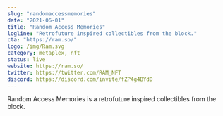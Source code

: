 ```yaml
---
slug: "randomaccessmemories"
date: "2021-06-01"
title: "Random Access Memories"
logline: "Retrofuture inspired collectibles from the block."
cta: "https://ram.so/"
logo: /img/Ram.svg
category: metaplex, nft
status: live
website: https://ram.so/
twitter: https://twitter.com/RAM_NFT 
discord: https://discord.com/invite/fZP4g4BYdD
---
```

Random Access Memories is a retrofuture inspired collectibles from the block.